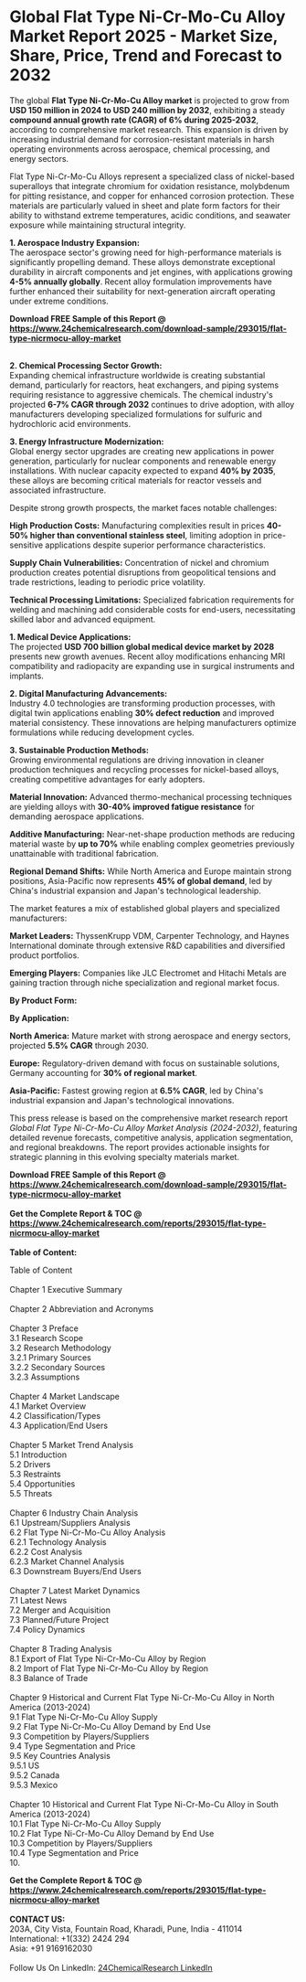 <h1>Global Flat Type Ni-Cr-Mo-Cu Alloy Market Report 2025 - Market Size, Share, Price, Trend and Forecast to 2032</h1><p>The global <strong>Flat Type Ni-Cr-Mo-Cu Alloy market</strong> is projected to grow from <strong>USD 150 million in 2024 to USD 240 million by 2032</strong>, exhibiting a steady <strong>compound annual growth rate (CAGR) of 6% during 2025-2032</strong>, according to comprehensive market research. This expansion is driven by increasing industrial demand for corrosion-resistant materials in harsh operating environments across aerospace, chemical processing, and energy sectors.</p><p>Flat Type Ni-Cr-Mo-Cu Alloys represent a specialized class of nickel-based superalloys that integrate chromium for oxidation resistance, molybdenum for pitting resistance, and copper for enhanced corrosion protection. These materials are particularly valued in sheet and plate form factors for their ability to withstand extreme temperatures, acidic conditions, and seawater exposure while maintaining structural integrity.</p><p><strong>1. Aerospace Industry Expansion:</strong><br>
The aerospace sector's growing need for high-performance materials is significantly propelling demand. These alloys demonstrate exceptional durability in aircraft components and jet engines, with applications growing <strong>4-5% annually globally</strong>. Recent alloy formulation improvements have further enhanced their suitability for next-generation aircraft operating under extreme conditions.</p><div><b>Download FREE Sample of this Report @ 
            <a href="https://www.24chemicalresearch.com/download-sample/293015/flat-type-nicrmocu-alloy-market">
            https://www.24chemicalresearch.com/download-sample/293015/flat-type-nicrmocu-alloy-market</a></b></div><br><p><strong>2. Chemical Processing Sector Growth:</strong><br>
Expanding chemical infrastructure worldwide is creating substantial demand, particularly for reactors, heat exchangers, and piping systems requiring resistance to aggressive chemicals. The chemical industry's projected <strong>6-7% CAGR through 2032</strong> continues to drive adoption, with alloy manufacturers developing specialized formulations for sulfuric and hydrochloric acid environments.</p><p><strong>3. Energy Infrastructure Modernization:</strong><br>
Global energy sector upgrades are creating new applications in power generation, particularly for nuclear components and renewable energy installations. With nuclear capacity expected to expand <strong>40% by 2035</strong>, these alloys are becoming critical materials for reactor vessels and associated infrastructure.</p><p>Despite strong growth prospects, the market faces notable challenges:</p><p><strong>High Production Costs:</strong> Manufacturing complexities result in prices <strong>40-50% higher than conventional stainless steel</strong>, limiting adoption in price-sensitive applications despite superior performance characteristics.</p><p><strong>Supply Chain Vulnerabilities:</strong> Concentration of nickel and chromium production creates potential disruptions from geopolitical tensions and trade restrictions, leading to periodic price volatility.</p><p><strong>Technical Processing Limitations:</strong> Specialized fabrication requirements for welding and machining add considerable costs for end-users, necessitating skilled labor and advanced equipment.</p><p><strong>1. Medical Device Applications:</strong><br>
The projected <strong>USD 700 billion global medical device market by 2028</strong> presents new growth avenues. Recent alloy modifications enhancing MRI compatibility and radiopacity are expanding use in surgical instruments and implants.</p><p><strong>2. Digital Manufacturing Advancements:</strong><br>
Industry 4.0 technologies are transforming production processes, with digital twin applications enabling <strong>30% defect reduction</strong> and improved material consistency. These innovations are helping manufacturers optimize formulations while reducing development cycles.</p><p><strong>3. Sustainable Production Methods:</strong><br>
Growing environmental regulations are driving innovation in cleaner production techniques and recycling processes for nickel-based alloys, creating competitive advantages for early adopters.</p><p><strong>Material Innovation:</strong> Advanced thermo-mechanical processing techniques are yielding alloys with <strong>30-40% improved fatigue resistance</strong> for demanding aerospace applications.</p><p><strong>Additive Manufacturing:</strong> Near-net-shape production methods are reducing material waste by <strong>up to 70%</strong> while enabling complex geometries previously unattainable with traditional fabrication.</p><p><strong>Regional Demand Shifts:</strong> While North America and Europe maintain strong positions, Asia-Pacific now represents <strong>45% of global demand</strong>, led by China's industrial expansion and Japan's technological leadership.</p><p>The market features a mix of established global players and specialized manufacturers:</p><p><strong>Market Leaders:</strong> ThyssenKrupp VDM, Carpenter Technology, and Haynes International dominate through extensive R&amp;D capabilities and diversified product portfolios.</p><p><strong>Emerging Players:</strong> Companies like JLC Electromet and Hitachi Metals are gaining traction through niche specialization and regional market focus.</p><p><strong>By Product Form:</strong></p><p><strong>By Application:</strong></p><p><strong>North America:</strong> Mature market with strong aerospace and energy sectors, projected <strong>5.5% CAGR</strong> through 2030.</p><p><strong>Europe:</strong> Regulatory-driven demand with focus on sustainable solutions, Germany accounting for <strong>30% of regional market</strong>.</p><p><strong>Asia-Pacific:</strong> Fastest growing region at <strong>6.5% CAGR</strong>, led by China's industrial expansion and Japan's technological innovations.</p><p>This press release is based on the comprehensive market research report <em>Global Flat Type Ni-Cr-Mo-Cu Alloy Market Analysis (2024-2032)</em>, featuring detailed revenue forecasts, competitive analysis, application segmentation, and regional breakdowns. The report provides actionable insights for strategic planning in this evolving specialty materials market.</p><div><b>Download FREE Sample of this Report @ 
            <a href="https://www.24chemicalresearch.com/download-sample/293015/flat-type-nicrmocu-alloy-market">
            https://www.24chemicalresearch.com/download-sample/293015/flat-type-nicrmocu-alloy-market</a></b></div><br><div><b>Get the Complete Report & TOC @ 
            <a href="https://www.24chemicalresearch.com/reports/293015/flat-type-nicrmocu-alloy-market">
            https://www.24chemicalresearch.com/reports/293015/flat-type-nicrmocu-alloy-market</a></b></div><br>
            <b>Table of Content:</b><p>Table of Content<br />
<br />
Chapter 1 Executive Summary<br />
<br />
Chapter 2 Abbreviation and Acronyms<br />
<br />
Chapter 3 Preface<br />
3.1 Research Scope<br />
3.2 Research Methodology<br />
  3.2.1 Primary Sources<br />
  3.2.2 Secondary Sources<br />
  3.2.3 Assumptions<br />
		<br />
Chapter 4 Market Landscape<br />
4.1 Market Overview<br />
4.2 Classification/Types<br />
4.3 Application/End Users<br />
<br />
Chapter 5 Market Trend Analysis <br />
5.1 Introduction<br />
5.2 Drivers<br />
5.3 Restraints<br />
5.4 Opportunities<br />
5.5 Threats<br />
<br />
Chapter 6 Industry Chain Analysis<br />
6.1 Upstream/Suppliers Analysis<br />
6.2 Flat Type Ni-Cr-Mo-Cu Alloy Analysis<br />
  6.2.1 Technology Analysis<br />
  6.2.2 Cost Analysis<br />
  6.2.3 Market Channel Analysis<br />
6.3 Downstream Buyers/End Users<br />
<br />
Chapter 7 Latest Market Dynamics<br />
7.1 Latest News<br />
7.2 Merger and Acquisition<br />
7.3 Planned/Future Project<br />
7.4 Policy Dynamics<br />
<br />
Chapter 8 Trading Analysis<br />
8.1 Export of Flat Type Ni-Cr-Mo-Cu Alloy by Region<br />
8.2 Import of Flat Type Ni-Cr-Mo-Cu Alloy by Region<br />
8.3 Balance of Trade<br />
<br />
Chapter 9 Historical and Current Flat Type Ni-Cr-Mo-Cu Alloy in North America (2013-2024)<br />
9.1 Flat Type Ni-Cr-Mo-Cu Alloy Supply <br />
9.2 Flat Type Ni-Cr-Mo-Cu Alloy Demand by End Use<br />
9.3 Competition by Players/Suppliers<br />
9.4 Type Segmentation and Price<br />
9.5 Key Countries Analysis<br />
  9.5.1 US<br />
  9.5.2 Canada<br />
  9.5.3 Mexico<br />
<br />
Chapter 10 Historical and Current Flat Type Ni-Cr-Mo-Cu Alloy in South America (2013-2024)<br />
10.1 Flat Type Ni-Cr-Mo-Cu Alloy Supply <br />
10.2 Flat Type Ni-Cr-Mo-Cu Alloy Demand by End Use<br />
10.3 Competition by Players/Suppliers<br />
10.4 Type Segmentation and Price<br />
10.</p><div><b>Get the Complete Report & TOC @ 
            <a href="https://www.24chemicalresearch.com/reports/293015/flat-type-nicrmocu-alloy-market">
            https://www.24chemicalresearch.com/reports/293015/flat-type-nicrmocu-alloy-market</a></b></div><br><b>CONTACT US:</b><br>
            203A, City Vista, Fountain Road, Kharadi, Pune, India - 411014<br>
            International: +1(332) 2424 294<br>
            Asia: +91 9169162030 <br><br>
            Follow Us On LinkedIn: <a href="https://www.linkedin.com/company/24chemicalresearch/">24ChemicalResearch LinkedIn</a>